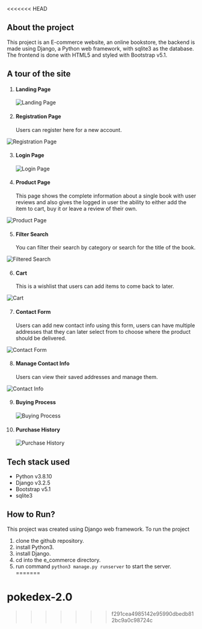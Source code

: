 <<<<<<< HEAD
## About the project

This project is an E-commerce website, an online bookstore, the backend is made using Django, a Python web framework, with sqlite3 as the database. The frontend is done with HTML5 and styled with Bootstrap v5.1.

## A tour of the site

1. #### Landing Page

   ![Landing Page](./site_screenshots/landing_page.png)

2. #### Registration Page
   Users can register here for a new account.

![Registration Page](./site_screenshots/register_page.png)

3. #### Login Page

   ![Login Page](./site_screenshots/login_page.png)

4. #### Product Page
   This page shows the complete information about a single book with user reviews and also gives the logged in user the ability to either add the item to cart, buy it or leave a review of their own.

![Product Page](./site_screenshots/product_page.png)

5. #### Filter Search
   You can filter their search by category or search for the title of the book.

![Filtered Search](./site_screenshots/filtered_results.png)

6. #### Cart
   This is a wishlist that users can add items to come back to later.

![Cart](./site_screenshots/cart.png)

7. #### Contact Form
   Users can add new contact info using this form, users can have multiple addresses that they can later select from to choose where the product should be delivered.

![Contact Form](./site_screenshots/contact_form.png)

8. #### Manage Contact Info
   Users can view their saved addresses and manage them.

![Contact Info](./site_screenshots/contact_page.png)

9. #### Buying Process

   ![Buying Process](./site_screenshots/buy_page.png)

10. #### Purchase History
    ![Purchase History](./site_screenshots/purchase_history.png)

## Tech stack used

- Python v3.8.10
- Django v3.2.5
- Bootstrap v5.1
- sqlite3

## How to Run?

This project was created using Django web framework. To run the project

1. clone the github repository.
2. install Python3.
3. install Django.
4. cd into the e_commerce directory.
5. run command `python3 manage.py runserver` to start the server.
=======
# pokedex-2.0
>>>>>>> f291cea4985142e95990dbedb812bc9a0c98724c
